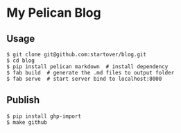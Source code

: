 # My Pelican Blog


## Usage


```
$ git clone git@github.com:startover/blog.git
$ cd blog
$ pip install pelican markdown  # install dependency
$ fab build  # generate the .md files to output folder
$ fab serve  # start server bind to localhost:8000 
```

## Publish

```
$ pip install ghp-import
$ make github
```

